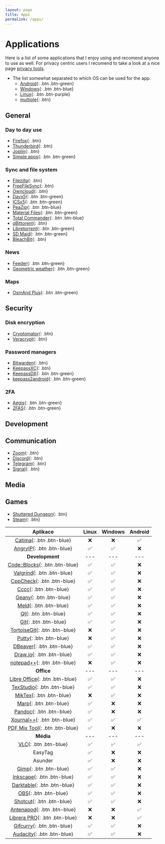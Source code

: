 ```yaml
---
layout: page
title: Apps
permalink: /apps/
---
```


# Applications

Here is a list of some applications that I enjoy using and recomend anyone to use as well. For privacy centric users I recomend to take a look at a nice page [privacy tools](https://www.privacytools.io/).

- The list somewhat separated to which OS can be used for the app.
	- [Android](){: .btn .btn-green} 
	- [Windows](){: .btn .btn-blue}
	- [Linux](){: .btn .btn-purple}
	- [multiple](){: .btn}
	
## General

### Day to day use

- [Firefox](https://www.mozilla.org/en-US/firefox/new/){: .btn}
- [Thunderbird](https://www.thunderbird.net/en-US/){: .btn}
- [Joplin](https://joplinapp.org/){: .btn}
- [Simple apps](https://www.simplemobiletools.com/){: .btn .btn-green}

### Sync and file system

- [Filezilla](https://filezilla-project.org/){: .btn}
- [FreeFileSync](https://freefilesync.org/){: .btn}
- [Owncloud](https://owncloud.com/){: .btn}
- [Davx5](https://www.davx5.com/){: .btn .btn-green}
- [ICSx5](https://icsx5.bitfire.at/){: .btn .btn-green}
- [PeaZip](https://peazip.github.io/){: .btn .btn-blue}
- [Material Files](https://github.com/zhanghai/MaterialFiles){: .btn .btn-green}
- [Total Commander](https://www.ghisler.com/){: .btn .btn-blue}
- [qBittorent](https://www.qbittorrent.org/){: .btn}
- [Libretorrent](https://gitlab.com/proninyaroslav/libretorrent){: .btn .btn-green}
- [SD Maid](https://sdmaid.darken.eu/){: .btn .btn-green}
- [BleachBit](https://www.bleachbit.org/){: .btn}

### News

- [Feeder](https://gitlab.com/spacecowboy/Feeder){: .btn .btn-green}
- [Geometric weather](https://github.com/WangDaYeeeeee/GeometricWeather){: .btn .btn-green}

### Maps

- [OsmAnd Plus](https://osmand.net/){: .btn .btn-green}

## Security

### Disk encryption

- [Cryptomator](https://cryptomator.org/){: .btn}
- [Veracrypt](https://www.veracrypt.fr/en/Home.html){: .btn}

### Password managers

- [Bitwarden](https://bitwarden.com/){: .btn}
- [KeepassXC](https://keepassxc.org/){: .btn}
- [KeepassDX](https://www.keepassdx.com/){: .btn .btn-green}
- [keepass2android](https://github.com/PhilippC/keepass2android){: .btn .btn-green}

### 2FA

- [Aegis](https://getaegis.app/){: .btn .btn-green}
- [2FAS](https://2fas.com/){: .btn .btn-green}


## Development

## Communication

- [Zoom](https://zoom.us/){: .btn}
- [Discord](https://discord.com/){: .btn}
- [Telegram](https://telegram.org/){: .btn}
- [Signal](https://www.signal.org/){: .btn}

## Media

## Games

- [Shuttered Dungeon](https://shatteredpixel.com/shatteredpd/){: .btn}
- [Steam](https://store.steampowered.com/){: .btn}


| Aplikace                                                                                 | Linux  | Windows | Android |
|:----------------------------------------------------------------------------------------:|:------:|:-------:|:-------:|
| [Catima](https://catima.app/){: .btn .btn-blue}                                          | ❌      | ❌       | ✅       |
| [AngryIP](https://angryip.org/){: .btn .btn-blue}                                        | ✅      | ✅       | ❌       |
| **Development**                                                        | \-\-\- | \-\-\-  | \-\-\-  |
| [Code::Blocks](https://www.codeblocks.org/){: .btn .btn-blue}                            | ✅      | ✅       | ❌       |
| [Valgrind](https://valgrind.org/){: .btn .btn-blue}                                      | ✅      | ✅       | ❌       |
| [CppCheck](http://cppcheck.net/){: .btn .btn-blue}                                       | ✅      | ✅       | ❌       |
| [Cccc](https://sarnold.github.io/cccc/){: .btn .btn-blue}                                | ✅      | ✅       | ❌       |
| [Geany](https://www.geany.org/){: .btn .btn-blue}                                        | ✅      | ✅       | ❌       |
| [Meld](https://meldmerge.org/){: .btn .btn-blue}                                         | ✅      | ✅       | ❌       |
| [Qt](https://www.qt.io/){: .btn .btn-blue}                                               | ✅      | ✅       | ❌       |
| [Git](https://git-scm.com/){: .btn .btn-blue}                                            | ✅      | ✅       | ❌       |
| [TortoiseGit](https://tortoisegit.org/){: .btn .btn-blue}                                | ❌      | ✅       | ❌       |
| [Putty](https://putty.org/){: .btn .btn-blue}                                            | ❌      | ✅       | ❌       |
| [DBeaver](https://dbeaver.io/){: .btn .btn-blue}                                         | ✅      | ✅       | ❌       |
| [Draw.io](https://www.drawio.com/){: .btn .btn-blue}                                     | ✅      | ✅       | ❌       |
| [notepad++](https://notepad-plus-plus.org/){: .btn .btn-blue}                            | ❌      | ✅       | ❌       |
| **Office**                                                             | \-\-\- | \-\-\-  | \-\-\-  |
| [Libre Office](https://www.libreoffice.org/){: .btn .btn-blue}                           | ✅      | ✅       | ❌       |
| [TexStudio](https://www.texstudio.org/){: .btn .btn-blue}                                | ✅      | ✅       | ❌       |
| [MikTex](https://miktex.org/){: .btn .btn-blue}                                          | ❌      | ✅       | ❌       |
| [Marp](https://marp.app/){: .btn .btn-blue}                                              | ✅      | ❌       | ❌       |
| [Pandoc](https://pandoc.org/){: .btn .btn-blue}                                          | ✅      | ❌       | ❌       |
| [Xournal++](https://xournalpp.github.io/){: .btn .btn-blue}                              | ✅      | ✅       | ✅       |
| [PDF Mix Tool](https://scarpetta.eu/pdfmixtool/){: .btn .btn-blue}                       | ✅      | ❌       | ❌       |
| **Média**                                                              | \-\-\- | \-\-\-  | \-\-\-  |
| [VLC](https://www.videolan.org/vlc/){: .btn .btn-blue}                                   | ✅      | ✅       | ✅       |
| EasyTag                                                                | ✅      | ❌       | ❌       |
| Asunder                                                                | ✅      | ❌       | ❌       |
| [Gimp](https://www.gimp.org/){: .btn .btn-blue}                                          | ✅      | ✅       | ❌       |
| [Inkscape](https://inkscape.org/){: .btn .btn-blue}                                      | ✅      | ✅       | ❌       |
| [Darktable](https://www.darktable.org/){: .btn .btn-blue}                                | ✅      | ✅       | ❌       |
| [OBS](https://obsproject.com/){: .btn .btn-blue}                                         | ✅      | ✅       | ❌       |
| [Shotcut](https://www.shotcut.org/){: .btn .btn-blue}                                    | ✅      | ✅       | ❌       |
| [Antenapod](https://antennapod.org/){: .btn .btn-blue}                                   | ❌      | ❌       | ✅       |
| [Librera PRO](https://librera.mobi/){: .btn .btn-blue}                                   | ❌      | ❌       | ✅       |
| [Gifcurry](https://lettier.github.io/gifcurry/){: .btn .btn-blue}                        | ✅      | ✅       | ❌       |
| [Audacity](https://www.audacityteam.org/){: .btn .btn-blue}                              | ✅      | ✅       | ❌       |
